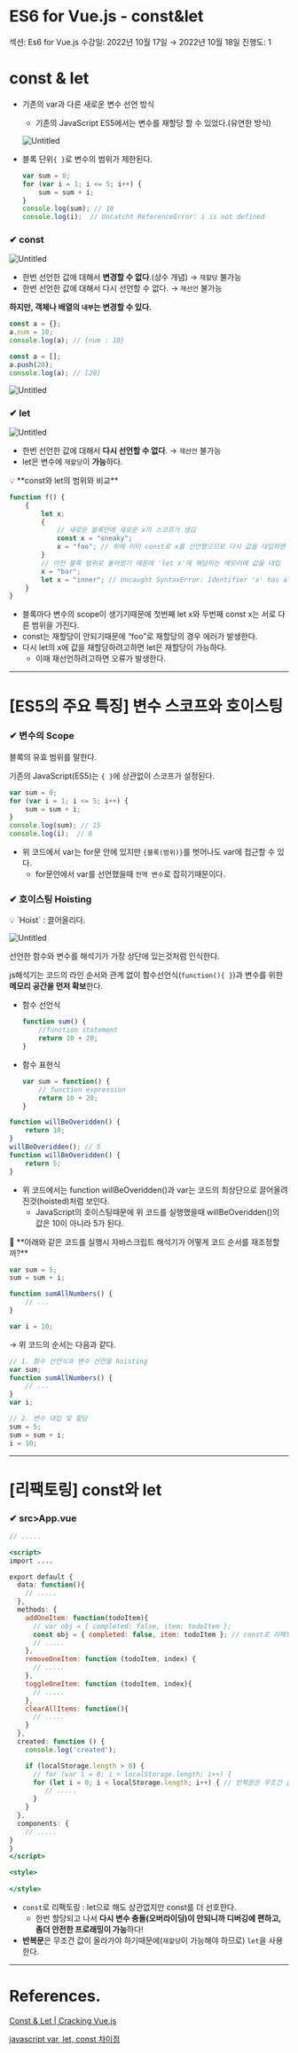 # ES6 for Vue.js - const&let

섹션: Es6 for Vue.js
수강일: 2022년 10월 17일 → 2022년 10월 18일
진행도: 1

# const & let

- 기존의 var과 다른 새로운 변수 선언 방식
    - 기존의 JavaScript ES5에서는 변수를 재할당 할 수 있었다.(유연한 방식)
    
    ![Untitled](ES6%20for%20Vue%20js%20-%20const&let%2064010593954c46acbb24bcfe50134469/Untitled.png)
    
- 블록 단위`{ }`로 변수의 범위가 제한된다.
    
    ```jsx
    var sum = 0;
    for (var i = 1; i <= 5; i++) {
    	sum = sum + i;
    }
    console.log(sum); // 10
    console.log(i);  // Uncatcht ReferenceError: i is not defined
    ```
    

### ✔ const

![Untitled](ES6%20for%20Vue%20js%20-%20const&let%2064010593954c46acbb24bcfe50134469/Untitled%201.png)

- 한번 선언한 값에 대해서 **변경할 수 없다**.(상수 개념) → `재할당` 불가능
- 한번 선언한 값에 대해서 다시 선언할 수 없다. → `재선언` 불가능

**하지만, 객체나 배열의 `내부`는 변경할 수 있다.**

```jsx
const a = {};
a.num = 10;
console.log(a); // {num : 10}

const a = [];
a.push(20);
console.log(a); // [20]
```

![Untitled](ES6%20for%20Vue%20js%20-%20const&let%2064010593954c46acbb24bcfe50134469/Untitled%202.png)

### ✔ let

![Untitled](ES6%20for%20Vue%20js%20-%20const&let%2064010593954c46acbb24bcfe50134469/Untitled%203.png)

- 한번 선언한 값에 대해서 **다시 선언할 수 없다**. → `재선언` 불가능
- let은 변수에 `재할당`이 **가능**하다.

<aside>
💡 **const와 let의 범위와 비교**

```jsx
function f() {
	{
		let x;
		{
			// 새로운 블록안에 새로운 x의 스코프가 생김
			const x = "sneaky";
			x = "foo"; // 위에 이미 const로 x를 선언했으므로 다시 값을 대입하면 에러가 발생한다.
		}
		// 이전 블록 범위로 돌아왔기 때문에 'let x'에 해당하는 메모리에 값을 대입
		x = "bar";
		let x = "inner"; // Uncaught SyntaxError: Identifier 'x' has aleary been declared
	}
}
```

- 블록마다 변수의 scope이 생기기때문에 첫번째 let x와 두번째 const x는 서로 다른 범위을 가진다.
- const는 재할당이 안되기때문에 “foo”로 재할당의 경우 에러가 발생한다.
- 다시 let의 x에 값을 재할당하려고하면 let은 재할당이 가능하다.
    - 이때 재선언하려고하면 오류가 발생한다.
</aside>

---

# [ES5의 주요 특징] 변수 스코프와 호이스팅

### ✔ 변수의 Scope

블록의 유효 범위를 말한다.

기존의 JavaScript(ES5)는 `{ }`에 상관없이 스코프가 설정된다.

```jsx
var sum = 0;
for (var i = 1; i <= 5; i++) {
	sum = sum + i;
}
console.log(sum); // 15
console.log(i);  // 6
```

- 위 코드에서 var는 for문 안에 있지만 `{블록(범위)}`를 벗어나도 var에 접근할 수 있다.
    - for문안에서 var를 선언했을때 `전역 변수`로 잡히기때문이다.

### ✔ 호이스팅 Hoisting

<aside>
💡 `Hoist` : 끌어올리다.

![Untitled](ES6%20for%20Vue%20js%20-%20const&let%2064010593954c46acbb24bcfe50134469/Untitled%204.png)

</aside>

선언한 함수와 변수를 해석기가 가장 상단에 있는것처럼 인식한다.

js해석기는 코드의 라인 순서와 관계 없이 함수선언식(`function(){ }`)과 변수를 위한 **메모리 공간을 먼저 확보**한다.

- 함수 선언식
    
    ```jsx
    function sum() {
    	//function statement
    	return 10 + 20;
    }
    ```
    
- 함수 표현식
    
    ```jsx
    var sum = function() {
    	// function expression
    	return 10 + 20;
    }
    ```
    

```jsx
function willBeOveridden() {
	return 10;
}
willBeOveridden(); // 5
function willBeOveridden() {
	return 5;
}
```

- 위 코드에서는 function willBeOveridden()과 var는 코드의 최상단으로 끌어올려진것(hoisted)처럼 보인다.
    - JavaScript의 호이스팅때문에 위 코드를 실행했을때 willBeOveridden()의 값은 10이 아니라 5가 된다.

<aside>
📌 **아래와 같은 코드를 실행시 자바스크립트 해석기가 어떻게 코드 순서를 재조정할까?**

```jsx
var sum = 5;
sum = sum + i;

function sumAllNumbers() {
	// ...
}

var i = 10;
```

→ 위 코드의 순서는 다음과 같다.

```jsx
// 1. 함수 선언식과 변수 선언을 hoisting
var sum;
function sumAllNumbers() {
	// ...
}
var i;

// 2. 변수 대입 및 할당
sum = 5;
sum = sum + i;
i = 10;
```

</aside>

---

# [리팩토링] const와 let

### ✔ src>App.vue

```jsx
// .....

<script>
import ....

export default {
  data: function(){
    // .....
  },
  methods: {
    addOneItem: function(todoItem){ 
      // var obj = { completed: false, item: todoItem }; 
      const obj = { completed: false, item: todoItem }; // const로 리팩토링
      // .....
    },
    removeOneItem: function (todoItem, index) {
      // .....
    },
    toggleOneItem: function (todoItem, index){
      // .....
    },
    clearAllItems: function(){
      // .....
    }
  },
  created: function () {
    console.log('created');

    if (localStorage.length > 0) {
      // for (var i = 0; i < localStorage.length; i++) {
      for (let i = 0; i < localStorage.length; i++) { // 반복문은 무조건 값이 올라가야 하기때문에(재할당이 가능해야 하므로) let을 사용한다.
         // .....
      }
    }
  },
  components: {
    // .....
}
}
</script>

<style>
 
</style>
```

- `const`로 리팩토링 : let으로 해도 상관없지만 const를 더 선호한다.
    - 한번 할당되고 나서 **다시 변수 충돌(오버라이딩)이 안되니까 디버깅에 편하고, 좀더 안전한 프로래밍이 가능**하다!
- **반복문**은 무조건 값이 올라가야 하기때문에(`재할당`이 가능해야 하므로) `let`을 사용한다.

---

# References.

[Const & Let | Cracking Vue.js](https://joshua1988.github.io/vue-camp/es6+/const-let.html#for-%E1%84%87%E1%85%A1%E1%86%AB%E1%84%87%E1%85%A9%E1%86%A8%E1%84%86%E1%85%AE%E1%86%AB%E1%84%8B%E1%85%A6%E1%84%89%E1%85%A5%E1%84%8B%E1%85%B4-var-%E1%84%8B%E1%85%B2%E1%84%92%E1%85%AD-%E1%84%87%E1%85%A5%E1%86%B7%E1%84%8B%E1%85%B1)

[javascript var, let, const 차이점](https://gist.github.com/LeoHeo/7c2a2a6dbcf80becaaa1e61e90091e5d)